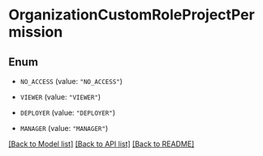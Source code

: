 # OrganizationCustomRoleProjectPermission

## Enum


* `NO_ACCESS` (value: `"NO_ACCESS"`)

* `VIEWER` (value: `"VIEWER"`)

* `DEPLOYER` (value: `"DEPLOYER"`)

* `MANAGER` (value: `"MANAGER"`)


[[Back to Model list]](../README.md#documentation-for-models) [[Back to API list]](../README.md#documentation-for-api-endpoints) [[Back to README]](../README.md)



